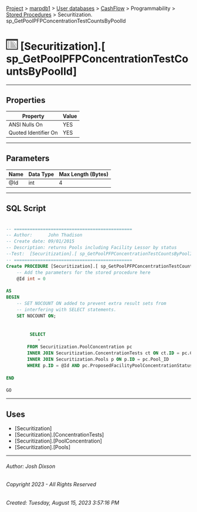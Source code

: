 #### 

[Project](../../../../../index.md) > [marpdb1](../../../../index.md) > [User databases](../../../index.md) > [CashFlow](../../index.md) > Programmability > [Stored Procedures](Stored_Procedures.md) > Securitization. sp_GetPoolPFPConcentrationTestCountsByPoolId

# ![Stored Procedures](../../../../../Images/StoredProcedure32.png) [Securitization].[ sp_GetPoolPFPConcentrationTestCountsByPoolId]

---

## <a name="#properties"></a>Properties

| Property | Value |
|---|---|
| ANSI Nulls On | YES |
| Quoted Identifier On | YES |


---

## <a name="#parameters"></a>Parameters

| Name | Data Type | Max Length (Bytes) |
|---|---|---|
| @Id | int | 4 |


---

## <a name="#sqlscript"></a>SQL Script

```sql

-- =============================================
-- Author:		John Thadison
-- Create date: 09/01/2015
-- Description:	returns Pools including Facility Lessor by status
--Test:  [Securitization].[ sp_GetPoolPFPConcentrationTestCountsByPoolId] 134
-- =============================================
Create PROCEDURE [Securitization].[ sp_GetPoolPFPConcentrationTestCountsByPoolId]
	-- Add the parameters for the stored procedure here
	@Id int = 0

AS
BEGIN
	-- SET NOCOUNT ON added to prevent extra result sets from
	-- interfering with SELECT statements.
	SET NOCOUNT ON;

	
		 SELECT 
			*
		FROM Securitization.PoolConcentration pc
		INNER JOIN Securitization.ConcentrationTests ct ON ct.ID = pc.ConcentrationTest_ID
		INNER JOIN Securitization.Pools p ON p.ID = pc.Pool_ID
		WHERE p.ID = @Id AND pc.ProposedFacilityPoolConcentrationStatus = 0
	
END
	
GO

```


---

## <a name="#uses"></a>Uses

* [Securitization]
* [Securitization].[ConcentrationTests]
* [Securitization].[PoolConcentration]
* [Securitization].[Pools]


---

###### Author:  Josh Dixson

###### Copyright 2023 - All Rights Reserved

###### Created: Tuesday, August 15, 2023 3:57:16 PM

